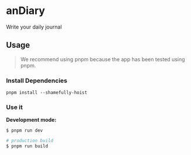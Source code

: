 <!-- <p align="center"><img src="https://i.imgur.com/a9QWW0v.png"></p> -->

# anDiary

Write your daily journal

## Usage

> We recommend using pnpm because the app has been tested using pnpm.

### Install Dependencies

```shell
pnpm install --shamefully-hoist
```

### Use it

**Development mode:**

```shell
$ pnpm run dev
```
```ps1
# production build
$ pnpm run build
```
